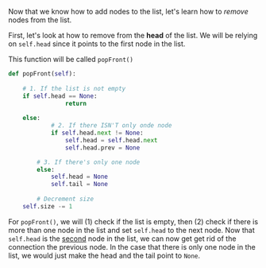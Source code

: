<!--title={Deleting Elements From the Start - Explain}--> 

<!--badges={Algorithms:5,Python:4}-->

<!--concepts={Deleting from a Linked List}-->

Now that we know how to add nodes to the list, let's learn how to *remove* nodes from the list.

First, let's look at how to remove from the **head** of the list. We will be relying on `self.head` since it points to the first node in the list.

This function will be called `popFront()`

```python
def popFront(self):
  
  	# 1. If the list is not empty
  	if self.head == None:
				return
      
    else:
    		# 2. If there ISN'T only onde node
    		if self.head.next != None:
      			self.head = self.head.next
      			self.head.prev = None

      	# 3. If there's only one node
      	else:
            self.head = None
            self.tail = None
    
		# Decrement size
    self.size -= 1
```

For `popFront()`, we will (1) check if the list is empty, then (2) check if there is more than one node in the list and set `self.head` to the next node. Now that `self.head` is the <u>second</u> node in the list, we can now get get rid of the connection the previous node. In the case that there is only one node in the list, we would just make the head and the tail point to `None`.
